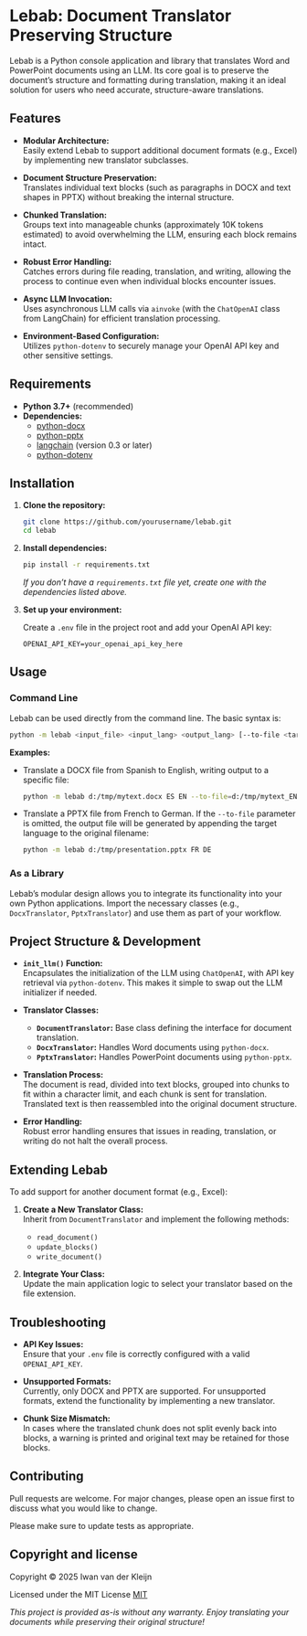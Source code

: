 # Lebab: Document Translator Preserving Structure

Lebab is a Python console application and library that translates Word and PowerPoint documents using an LLM. Its core goal is to preserve the document’s structure and formatting during translation, making it an ideal solution for users who need accurate, structure-aware translations.


## Features

- **Modular Architecture:**  
  Easily extend Lebab to support additional document formats (e.g., Excel) by implementing new translator subclasses.
  
- **Document Structure Preservation:**  
  Translates individual text blocks (such as paragraphs in DOCX and text shapes in PPTX) without breaking the internal structure.
  
- **Chunked Translation:**  
  Groups text into manageable chunks (approximately 10K tokens estimated) to avoid overwhelming the LLM, ensuring each block remains intact.
  
- **Robust Error Handling:**  
  Catches errors during file reading, translation, and writing, allowing the process to continue even when individual blocks encounter issues.
  
- **Async LLM Invocation:**  
  Uses asynchronous LLM calls via `ainvoke` (with the `ChatOpenAI` class from LangChain) for efficient translation processing.
  
- **Environment-Based Configuration:**  
  Utilizes `python-dotenv` to securely manage your OpenAI API key and other sensitive settings.


## Requirements

- **Python 3.7+** (recommended)
- **Dependencies:**
  - [python-docx](https://python-docx.readthedocs.io/en/latest/)
  - [python-pptx](https://python-pptx.readthedocs.io/en/latest/)
  - [langchain](https://github.com/hwchase17/langchain) (version 0.3 or later)
  - [python-dotenv](https://pypi.org/project/python-dotenv/)


## Installation

1. **Clone the repository:**

   ```bash
   git clone https://github.com/yourusername/lebab.git
   cd lebab
   ```

2. **Install dependencies:**

   ```bash
   pip install -r requirements.txt
   ```

   *If you don’t have a `requirements.txt` file yet, create one with the dependencies listed above.*

3. **Set up your environment:**

   Create a `.env` file in the project root and add your OpenAI API key:

   ```env
   OPENAI_API_KEY=your_openai_api_key_here
   ```

## Usage

### Command Line

Lebab can be used directly from the command line. The basic syntax is:

```bash
python -m lebab <input_file> <input_lang> <output_lang> [--to-file <target_file>]
```

**Examples:**

- Translate a DOCX file from Spanish to English, writing output to a specific file:

  ```bash
  python -m lebab d:/tmp/mytext.docx ES EN --to-file=d:/tmp/mytext_EN.docx
  ```

- Translate a PPTX file from French to German. If the `--to-file` parameter is omitted, the output file will be generated by appending the target language to the original filename:

  ```bash
  python -m lebab d:/tmp/presentation.pptx FR DE
  ```

### As a Library

Lebab’s modular design allows you to integrate its functionality into your own Python applications. Import the necessary classes (e.g., `DocxTranslator`, `PptxTranslator`) and use them as part of your workflow.

## Project Structure & Development

- **`init_llm()` Function:**  
  Encapsulates the initialization of the LLM using `ChatOpenAI`, with API key retrieval via `python-dotenv`. This makes it simple to swap out the LLM initializer if needed.

- **Translator Classes:**  
  - **`DocumentTranslator`:** Base class defining the interface for document translation.
  - **`DocxTranslator`:** Handles Word documents using `python-docx`.
  - **`PptxTranslator`:** Handles PowerPoint documents using `python-pptx`.

- **Translation Process:**  
  The document is read, divided into text blocks, grouped into chunks to fit within a character limit, and each chunk is sent for translation. Translated text is then reassembled into the original document structure.

- **Error Handling:**  
  Robust error handling ensures that issues in reading, translation, or writing do not halt the overall process.


## Extending Lebab

To add support for another document format (e.g., Excel):

1. **Create a New Translator Class:**  
   Inherit from `DocumentTranslator` and implement the following methods:
   - `read_document()`
   - `update_blocks()`
   - `write_document()`

2. **Integrate Your Class:**  
   Update the main application logic to select your translator based on the file extension.


## Troubleshooting

- **API Key Issues:**  
  Ensure that your `.env` file is correctly configured with a valid `OPENAI_API_KEY`.

- **Unsupported Formats:**  
  Currently, only DOCX and PPTX are supported. For unsupported formats, extend the functionality by implementing a new translator.

- **Chunk Size Mismatch:**  
  In cases where the translated chunk does not split evenly back into blocks, a warning is printed and original text may be retained for those blocks.

## Contributing

Pull requests are welcome. For major changes, please open an issue first
to discuss what you would like to change.

Please make sure to update tests as appropriate.

## Copyright and license

Copyright © 2025 Iwan van der Kleijn

Licensed under the MIT License 
[MIT](https://choosealicense.com/licenses/mit/)

*This project is provided as-is without any warranty. Enjoy translating your documents while preserving their original structure!*